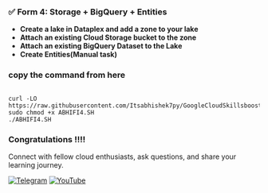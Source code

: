 ### ✅ Form 4: Storage + BigQuery + Entities

- **Create a lake in Dataplex and add a zone to your lake**
- **Attach an existing Cloud Storage bucket to the zone**
- **Attach an existing BigQuery Dataset to the Lake**
- **Create Entities(Manual task)**


### copy the command from here 

`````

curl -LO https://raw.githubusercontent.com/Itsabhishek7py/GoogleCloudSkillsboost/refs/heads/main/Create%20a%20Secure%20Data%20Lake%20on%20Cloud%20Storage%3A%20Challenge%20Lab/ABHIFI4.SH
sudo chmod +x ABHIFI4.SH
./ABHIFI4.SH

`````


### Congratulations !!!!

Connect with fellow cloud enthusiasts, ask questions, and share your learning journey.  

[![Telegram](https://img.shields.io/badge/Telegram_Group-2CA5E0?style=for-the-badge&logo=telegram&logoColor=white)](https://t.me/+gBcgRTlZLyM4OGI1)
[![YouTube](https://img.shields.io/badge/Subscribe-FF0000?style=for-the-badge&logo=youtube&logoColor=white)](https://www.youtube.com/@drabhishek.5460?sub_confirmation=1)  

